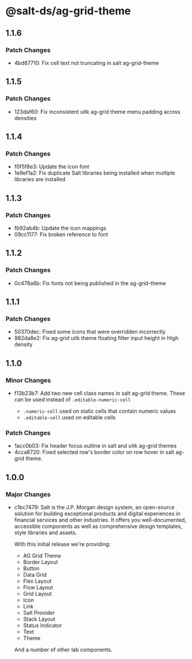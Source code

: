 # @salt-ds/ag-grid-theme

## 1.1.6

### Patch Changes

- 4bd87710: Fix cell text not truncating in salt ag-grid-theme

## 1.1.5

### Patch Changes

- 123daf60: Fix inconsistent uitk ag-grid theme menu padding across densities

## 1.1.4

### Patch Changes

- f0f5f8e3: Update the icon font
- 1e9ef1a2: Fix duplicate Salt libraries being installed when multiple libraries are installed

## 1.1.3

### Patch Changes

- fb92ab4b: Update the icon mappings
- 09cc1177: Fix broken reference to font

## 1.1.2

### Patch Changes

- 0c478a6b: Fix fonts not being published in the ag-grid-theme

## 1.1.1

### Patch Changes

- 50370dec: Fixed some icons that were overridden incorrectly
- 982da8e2: Fix ag-grid uitk theme floating filter input height in High density

## 1.1.0

### Minor Changes

- f13b23b7: Add two new cell class names in salt ag-grid theme. These can be used instead of `.editable-numeric-cell`

  - `.numeric-cell` used on static cells that contain numeric values
  - `.editable-cell` used on editable cells

### Patch Changes

- 1acc0b03: Fix header focus outline in salt and uitk ag-grid themes
- 4cca8720: Fixed selected row's border color on row hover in salt ag-grid theme.

## 1.0.0

### Major Changes

- c1bc7479: Salt is the J.P. Morgan design system, an open-source solution for building exceptional products and digital experiences in financial services and other industries. It offers you well-documented, accessible components as well as comprehensive design templates, style libraries and assets.

  With this initial release we're providing:

  - AG Grid Theme
  - Border Layout
  - Button
  - Data Grid
  - Flex Layout
  - Flow Layout
  - Grid Layout
  - Icon
  - Link
  - Salt Provider
  - Stack Layout
  - Status Indicator
  - Text
  - Theme

  And a number of other lab components.
